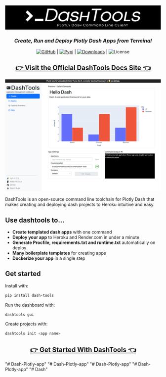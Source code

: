 <div align="center">

![](docs/source/_static/images/dashtools_logo_w_blk_bkg.png)

<h3>
<b><i>Create, Run and Deploy Plotly Dash Apps from Terminal</i></b>
</h3>


[![GitHub](https://img.shields.io/github/stars/andrew-hossack/dash-tools?style=flat-square)](https://github.com/andrew-hossack/dash-tools) | [![Pypi](https://img.shields.io/pypi/v/dash-tools?style=flat-square)](https://pypi.org/project/dash-tools/) | [![Downloads](https://pepy.tech/badge/dash-tools)](https://pepy.tech/project/dash-tools) | ![License](https://img.shields.io/github/license/andrew-hossack/dash-tools)

## [👉 Visit the Official DashTools Docs Site 👈](https://dash-tools.readthedocs.io/en/latest/index.html)

</div>

![](docs/source/_static/images/dashtools_gui.png)

DashTools is an open-source command line toolchain for Plotly Dash that makes creating and deploying dash projects to Heroku intuitive and easy.

## Use dashtools to...

- **Create templated dash apps** with one command
- **Deploy your app** to Heroku and Render.com in under a minute
- **Generate Procfile, requirements.txt and runtime.txt** automatically on deploy
- **Many boilerplate templates** for creating apps
- **Dockerize your app** in a single step

## Get started

Install with:

```bash
pip install dash-tools
```

Run the dashboard with:

```bash
dashtools gui
```

Create projects with:

```bash
dashtools init <app name>
```

<div align="center">

## [👉 Get Started With DashTools 👈](https://dash-tools.readthedocs.io/en/latest/getting%20started.html)

</div>
"# Dash-Plotly-app" 
"# Dash-Plotly-app" 
"# Dash-Plotly-app" 
"# Dash-Plotly-app" 
"# Dash" 
